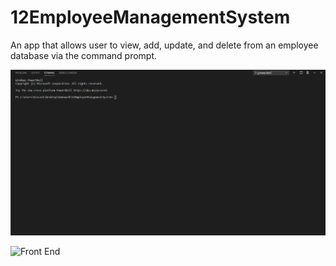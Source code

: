 # 12EmployeeManagementSystem
An app that allows user to view, add, update, and delete from an employee database via the command prompt.

![Command Line](./gifs/employeemanagementsystemapp.gif)

![Front End](./gifs/employeemanagementsystemserver.gif)
